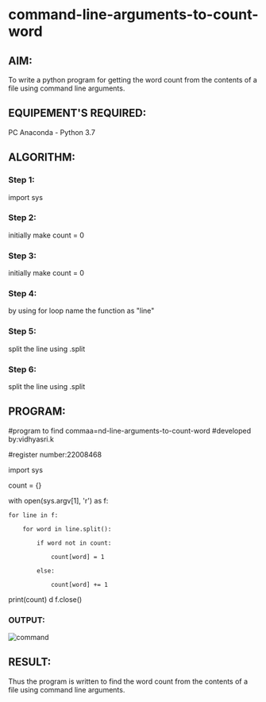 # command-line-arguments-to-count-word
## AIM:
To write a python program for getting the word count from the contents of a file using command line arguments.
## EQUIPEMENT'S REQUIRED: 
PC
Anaconda - Python 3.7
## ALGORITHM: 
### Step 1:
import sys
### Step 2: 
 initially make count = 0
### Step 3: 
initially make count = 0
### Step 4:  
by using for loop name the function as "line"
### Step 5: 
split the line using .split
### Step 6: 
split the line using .split
## PROGRAM:
#program to find commaa=nd-line-arguments-to-count-word
#developed by:vidhyasri.k

#register number:22008468

import sys

count = {}

with open(sys.argv[1], 'r') as f:

    for line in f:

        for word in line.split():

            if word not in count:

                count[word] = 1

            else:

                count[word] += 1
print(count)
d
f.close()


### OUTPUT:
![command](https://user-images.githubusercontent.com/119477817/215274354-f8ee2258-8443-4b0d-8fbc-f35415f9ce85.png)



## RESULT:
Thus the program is written to find the word count from the contents of a file using command line arguments.
